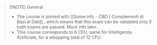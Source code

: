 
> [!NOTE] General
>  - The course is jointed with [[Some info - CBD | Complementi di Basi di Dati]] , which means that this exam can be validated only if both exams are passed. More info later.
>  - This course corresponds to 6 CFU, same for Intelligenza Artificiale, for a whopping total of 12 CFU.

